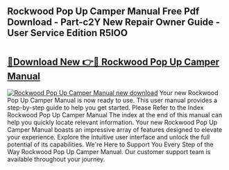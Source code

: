 ## Rockwood Pop Up Camper Manual Free Pdf Download - Part-c2Y New Repair Owner Guide - User Service Edition R5lOO

# <h2><a href="http://bc66412.oget.top/?id=Rockwood+Pop+Up+Camper+Manual">🔗Download New 👉🔴 Rockwood Pop Up Camper Manual</a></h2>

[![Rockwood Pop Up Camper Manual new download](https://i.imgur.com/5g1atiW.png)](http://bc66412.oget.top/?id=Rockwood+Pop+Up+Camper+Manual)
Your new Rockwood Pop Up Camper Manual is now ready to use. This user manual provides a step-by-step guide to help you get started. Please Refer to the Index Rockwood Pop Up Camper Manual The index at the end of this manual can help you quickly locate relevant information. Your new Rockwood Pop Up Camper Manual boasts an impressive array of features designed to elevate your experience. Explore the intuitive user interface and unlock the full potential of its capabilities. We're Here to Support You Every Step of the Way Rockwood Pop Up Camper Manual. Our customer support team is available throughout your journey.
